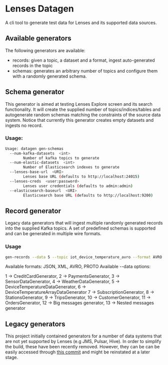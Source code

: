 # Lenses Datagen 

A cli tool to generate test data for Lenses and its supported data sources.

## Available generators

The following generators are available:

- records: given a topic, a dataset and a format, ingest auto-generated records in the topic
- schemas: generates an arbitrary number of topics and configure them with a randomly generated schema.

## Schema generator

This generator is aimed at testing Lenses Explore screen and its search functionality. It will create the supplied number of topics/indices/tables and autogenerate random schemas matching the constraints of the source data system. Notice that currently this generator creates empty datasets and ingests no record.

### Usage:

```bash
Usage: datagen gen-schemas
  --num-kafka-datasets  <int>
        Number of kafka topics to generate
  --num-elastic-datasets  <int>
        Number of Elasticsearch indexes to generate
  --lenses-base-url  <URI>
        Lenses base URL (defaults to http://localhost:24015)
  --lenses-creds  <user:password>
        Lenses user credentials (defaults to admin:admin)
  --elasticsearch-baseurl  <URI>
        Elasticsearch base URL (defaults to http://localhost:9200)


```

## Record generator

Legacy data generators that will ingest multiple randomly generated records into the supplied Kafka topics. A set of predefined schemas is supported and can be generated in multiple wire formats.

### Usage

```bash
gen-records --data 5 --topic iot_device_temperature_avro --format AVRO --brokers PLAINTEXT://broker --schema http://machine:18081
```

Available formats: JSON, XML, AVRO, PROTO
Available --data options:

 1  -> CreditCardGenerator,
 2  -> PaymentsGenerator,
 3  -> SensorDataGenerator,
 4  -> WeatherDataGenerator,
 5  -> DeviceTemperatureDataGenerator,
 6  -> DeviceTemperatureArrayDataGenerator
 7  -> SubscriptionGenerator,
 8  -> StationsGenerator,
 9  -> TripsGenerator,
 10 -> CustomerGenerator,
 11 -> OrdersGenerator,
 12 -> Big messages generator,
 13 -> Nested messages generator

## Legacy generators

This project initially contained generators for a number of data systems that are not yet supported by Lenses (e.g JMS, Pulsar, Hive). In order to simplify the build, these have been recently removed. However, they can be can be easily accessed through [this commit](https://github.com/lensesio/datagen/commit/3aefd7870a066588a44e7a5e79a734012a2a0e9d) and might be reinstated at a later stage.